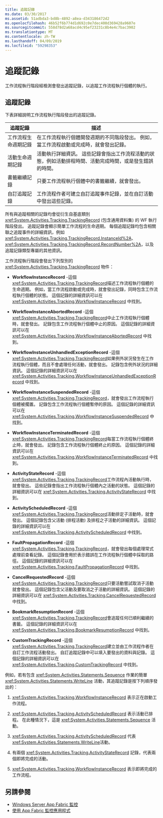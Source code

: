 ```yaml
---
title: 追蹤記錄
ms.date: 03/30/2017
ms.assetid: 51adbda3-bd8b-4892-a8ea-d343186472d2
ms.openlocfilehash: 46b52f6b774d1d692c0e7dec400d369428a9607e
ms.sourcegitcommit: 558d78d2a68acd4c95ef23231c8b4e4c7bac3902
ms.translationtype: MT
ms.contentlocale: zh-TW
ms.lasthandoff: 04/09/2019
ms.locfileid: "59298353"
---
```

# <a name="tracking-records"></a>追蹤記錄
工作流程執行階段經檢測會發出追蹤記錄，以追蹤工作流程執行個體的執行。  
  
## <a name="tracking-records"></a>追蹤記錄  
 下表詳細說明工作流程執行階段發出的追蹤記錄。  
  
|追蹤記錄|描述|  
|---------------------|-----------------|  
|工作流程生命週期記錄|在工作流程執行個體開發週期的不同階段發出。 例如，當工作流程啟動或完成時，就會發出記錄。|  
|活動生命週期記錄|活動執行詳細資訊。 這些記錄會指出工作流程活動的狀態，例如活動排程時間、活動完成時間，或是發生錯誤的時間。|  
|書籤繼續記錄|只要工作流程執行個體中的書籤繼續，就會發出。|  
|自訂追蹤記錄|工作流程作者可建立自訂追蹤事件記錄，並在自訂活動中發出這些記錄。|  
  
 所有與追蹤相關的記錄均會從衍生自基底類別 <xref:System.Activities.Tracking.TrackingRecord> (包含通用資料集) 的 WF 執行階段發出。 追蹤記錄會顯示簡單工作流程的生命週期。 每個追蹤記錄均包含相關聯之追蹤事件的詳細資訊，例如 <xref:System.Activities.Tracking.TrackingRecord.InstanceId%2A>、<xref:System.Activities.Tracking.TrackingRecord.RecordNumber%2A>，以及追蹤記錄類型專屬的其他資訊。  
  
 工作流程執行階段會發出下列型別的 <xref:System.Activities.Tracking.TrackingRecord> 物件：  
  
-   **WorkflowInstanceRecord** -這個<xref:System.Activities.Tracking.TrackingRecord>描述工作流程執行個體的生命週期。 例如，當工作流程啟動或完成時，就會發出記錄，同時包含工作流程執行個體的狀態。 這個記錄的詳細資訊可以在 <xref:System.Activities.Tracking.WorkflowInstanceRecord> 中找到。  
  
-   **WorkflowInstanceAbortedRecord** -這個<xref:System.Activities.Tracking.TrackingRecord>中止工作流程執行個體時，就會發出。 記錄包含工作流程執行個體中止的原因。 這個記錄的詳細資訊可以在 <xref:System.Activities.Tracking.WorkflowInstanceAbortedRecord> 中找到。  
  
-   **WorkflowInstanceUnhandledExceptionRecord** -這個<xref:System.Activities.Tracking.TrackingRecord>如果例外狀況發生在工作流程執行個體，而且不會處理任何活動，就會發出。 記錄包含例外狀況的詳細資訊。 這個記錄的詳細資訊可以在 <xref:System.Activities.Tracking.WorkflowInstanceUnhandledExceptionRecord> 中找到。  
  
-   **WorkflowInstanceSuspendedRecord** -這個<xref:System.Activities.Tracking.TrackingRecord>，就會發出工作流程執行個體被擱置。 記錄包含工作流程執行個體暫停的原因。 這個記錄的詳細資訊可以在 <xref:System.Activities.Tracking.WorkflowInstanceSuspendedRecord> 中找到。  
  
-   **WorkflowInstanceTerminatedRecord** -這個<xref:System.Activities.Tracking.TrackingRecord>每當工作流程執行個體終止時，就會發出。 記錄包含工作流程執行個體終止的原因。 這個記錄的詳細資訊可以在 <xref:System.Activities.Tracking.WorkflowInstanceTerminatedRecord> 中找到。  
  
-   **ActivityStateRecord** -這個<xref:System.Activities.Tracking.TrackingRecord>工作流程內活動執行時，就會發出。 這些記錄會指出工作流程執行個體內之活動的狀態。 這個記錄的詳細資訊可以在 <xref:System.Activities.Tracking.ActivityStateRecord> 中找到。  
  
-   **ActivityScheduledRecord** -這個<xref:System.Activities.Tracking.TrackingRecord>活動排定子活動時，就會發出。 這個記錄包含父活動 (排程活動) 及排程之子活動的詳細資訊。 這個記錄的詳細資訊可以在 <xref:System.Activities.Tracking.ActivityScheduledRecord> 中找到。  
  
-   **FaultPropagationRecord** -這個<xref:System.Activities.Tracking.TrackingRecord>，就會發出每個處理常式處理前查看記錄。 這個記錄會用於表示錯誤在工作流程執行個體中採取的路徑。 這個記錄的詳細資訊可以在 <xref:System.Activities.Tracking.FaultPropagationRecord> 中找到。  
  
-   **CancelRequestedRecord** -這個<xref:System.Activities.Tracking.TrackingRecord>只要活動嘗試取消子活動就會發出。 這個記錄包含父活動及要取消之子活動的詳細資訊。 這個記錄的詳細資訊可以在 <xref:System.Activities.Tracking.CancelRequestedRecord> 中找到。  
  
-   **BookmarkResumptionRecord** -這個<xref:System.Activities.Tracking.TrackingRecord>會追蹤任何已順利繼續的書籤。 這個記錄的詳細資訊可以在 <xref:System.Activities.Tracking.BookmarkResumptionRecord> 中找到。  
  
-   **CustomTrackingRecord** -這個<xref:System.Activities.Tracking.TrackingRecord>建立並由工作流程作者在自訂工作流程活動發出。 自訂追蹤記錄中可以填入要發出的資料與記錄。 這個記錄的詳細資訊可以在 <xref:System.Activities.Tracking.CustomTrackingRecord> 中找到。  
  
 例如，若有包含 <xref:System.Activities.Statements.Sequence> 作業的簡單 <xref:System.Activities.Statements.WriteLine> 活動，其追蹤記錄是按下列順序發出的：  
  
1. <xref:System.Activities.Tracking.WorkflowInstanceRecord> 表示正在啟動工作流程。  
  
2. <xref:System.Activities.Tracking.ActivityScheduledRecord> 表示活動已排程。 在此種情況下，這是 <xref:System.Activities.Statements.Sequence> 活動。  
  
3. <xref:System.Activities.Tracking.ActivityScheduledRecord> 代表<xref:System.Activities.Statements.WriteLine>活動。  
  
4. 有兩個 <xref:System.Activities.Tracking.ActivityStateRecord> 記錄，代表兩個即將完成的活動。  
  
5. <xref:System.Activities.Tracking.WorkflowInstanceRecord> 表示即將完成的工作流程。  
  
## <a name="see-also"></a>另請參閱

- [Windows Server App Fabric 監控](https://go.microsoft.com/fwlink/?LinkId=201273)
- [使用 App Fabric 監控應用程式](https://go.microsoft.com/fwlink/?LinkId=201275)
